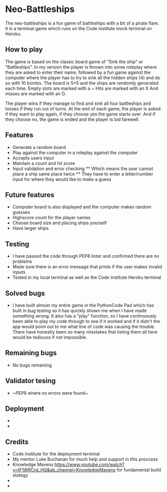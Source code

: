 # Neo-Battleships
The neo-battleships is a fun game of battleships with a bit of a pirate flare. 
It is a terminal game which runs on the Code institute mock terminal on Heroku. 

## How to play

The game is based on the classic board game of "Sink the ship" or "Battleships".
In my version the player is thrown into some roleplay where they are asked to enter their name,
followed by a fun game against the computer where the player has to try to sink all the hidden ships (4)
and do so with 10 bombs. 
The board is 5*5 and the ships are randomly generated each time. 
Empty slots are marked with a ~
Hits are marked with an X 
And misses are marked with an O.

The player wins if they manage to find and sink all four battleships and looses if they run out of turns.
At the end of each game, the player is asked if they want to play again, if they choose yes the game starts over.
And if they choose no, the game is ended and the player is bid farewell.

## Features 

* Generate a random board
* Play against the computer in a roleplay against the computer
* Accepts users input
* Maintain a count and hit score
* Input validation and error checking
** Which means the user cannot place a ship same place twice
** They have to enter a letter/number input for where they would like to make a guess

## Future features

* Computer board is also displayed and the computer makes random guesses
* Highscore count for the player names
* Choose board size and placing ships yourself
* Have larger ships

## Testing

* I have passed the code through PEP8 linter and confirmed there are no problems
* Made sure there is an error message that prints if the user makes invalid inputs
* Tested in my local terminal as well as the Code Institute Heroku terminal

## Solved bugs

* I have built almost my entire game in the PythonCode Pad which has built in bug testing 
so it has quickly shown me when I have made something wrong. It also has a "play" function,
so I have continuously been able to play my code through to see if it worked and if it didn't the
app would point out to me what line of code was causing the trouble.
There have honestly been so many misstakes that listing them all here would be tediouos if not impossible.

## Remaining bugs

* No bugs remaining

## Validator tesing 

* ~PEP8 where no errors were found~

## Deployment

*
*

## Credits

* Code institute for the deployment terminal
* My mentor Luke Buchanan for much help and support in this proccess
* Knowledge Mavens https://www.youtube.com/watch?v=tF1WRCrd_HQ&ab_channel=KnowledgeMavens for fundamental build stategy
* 
*
